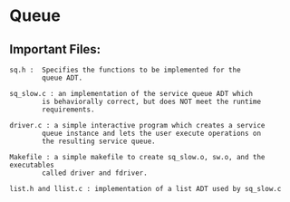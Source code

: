# Queue
## Important Files:

    sq.h :  Specifies the functions to be implemented for the
            queue ADT. 

    sq_slow.c : an implementation of the service queue ADT which 
            is behaviorally correct, but does NOT meet the runtime
            requirements.

    driver.c : a simple interactive program which creates a service
            queue instance and lets the user execute operations on 
            the resulting service queue.  

    Makefile : a simple makefile to create sq_slow.o, sw.o, and the executables
            called driver and fdriver. 
            
    list.h and llist.c : implementation of a list ADT used by sq_slow.c

